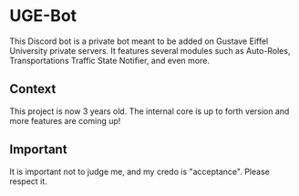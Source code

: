 # UGE-Bot

This Discord bot is a private bot meant to be added on Gustave Eiffel University private servers.
It features several modules such as Auto-Roles, Transportations Traffic State Notifier, and even more.

## Context

This project is now 3 years old. The internal core is up to forth version and more features are coming up!

## Important

It is important not to judge me, and my credo is "acceptance". Please respect it.